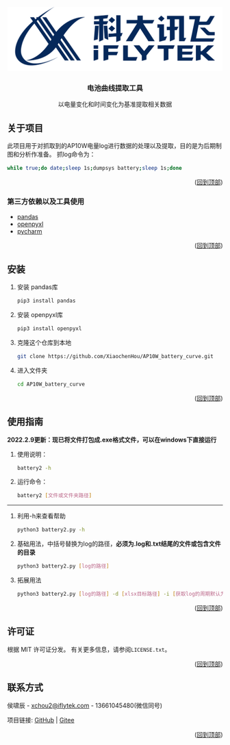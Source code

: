 <div id="top"></div>


<!-- PROJECT LOGO -->
<br />
<div align="center">
  <a href="https://www.iflytek.com/index.html">
    <img src="images/logo.png" alt="Logo">
  </a>

  <h3 align="center">电池曲线提取工具</h3>

  <p align="center">
    以电量变化和时间变化为基准提取相关数据
  </p>
</div>


## 关于项目
此项目用于对抓取到的AP10W电量log进行数据的处理以及提取，目的是为后期制图和分析作准备。
抓log命令为：
   ```sh
   while true;do date;sleep 1s;dumpsys battery;sleep 1s;done
   ```

<p align="right">(<a href="#top">回到顶部</a>)</p>



### 第三方依赖以及工具使用

* [pandas](https://pandas.pydata.org/)
* [openpyxl](https://openpyxl.readthedocs.io/en/stable/)
* [pycharm](https://www.jetbrains.com/pycharm/)

<p align="right">(<a href="#top">回到顶部</a>)</p>

## 安装

1. 安装 pandas库
    ```sh
   pip3 install pandas
   ```
2. 安装 openpyxl库
    ```sh
   pip3 install openpyxl
   ```
3. 克隆这个仓库到本地
   ```sh
   git clone https://github.com/XiaochenHou/AP10W_battery_curve.git
   ```
4. 进入文件夹
   ```sh
   cd AP10W_battery_curve
   ```
<p align="right">(<a href="#top">回到顶部</a>)</p>


## 使用指南

**2022.2.9更新：现已将文件打包成.exe格式文件，可以在windows下直接运行**
<br >
1. 使用说明：
   ```sh
   battery2 -h
   ```
2. 运行命令：
   ```sh
   battery2 [文件或文件夹路径]
   ```

---

1. 利用-h来查看帮助
   ```sh
   python3 battery2.py -h
   ```
2. 基础用法，中括号替换为log的路径，**必须为.log和.txt结尾的文件或包含文件的目录**
   ```sh
   python3 battery2.py [log的路径]
   ```
3. 拓展用法
   ```sh
   python3 battery2.py [log的路径] -d [xlsx目标路径] -i [获取log的周期默认为2]
   ```  
<p align="right">(<a href="#top">回到顶部</a>)</p>

## 许可证

根据 MIT 许可证分发。 有关更多信息，请参阅`LICENSE.txt`。

<p align="right">(<a href="#top">回到顶部</a>)</p>

## 联系方式

侯啸辰 - xchou2@iflytek.com - 13661045480(微信同号)

项目链接: [GitHub](https://github.com/XiaochenHou/AP10W_battery_curve) |
[Gitee](https://gitee.com/xiaochenhou/AP10W_battery_curve)

<p align="right">(<a href="#top">回到顶部</a>)</p>
